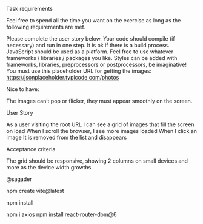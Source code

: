 Task requirements

Feel free to spend all the time you want on the exercise as long as the following requirements are met.

Please complete the user story below.
Your code should compile (if necessary) and run in one step. It is ok if there is a build process.
JavaScript should be used as a platform.
Feel free to use whatever frameworks / libraries / packages you like.
Styles can be added with frameworks, libraries, preprocessors or postprocessors, be imaginative!
You must use this placeholder URL for getting the images: https://jsonplaceholder.typicode.com/photos

 

Nice to have:


The images can’t pop or flicker, they must appear smoothly on the screen.




User Story

As a user visiting the root URL
I can see a grid of images that fill the screen on load
When I scroll the browser, I see more images loaded
When I click an image It is removed from the list and disappears

Acceptance criteria

The grid should be responsive, showing 2 columns on small devices and more as the device width growths




@sagader



npm create vite@latest

npm install

npm i axios
npm install react-router-dom@6
